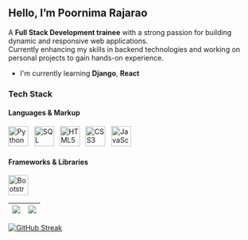 ## Hello, I’m Poornima Rajarao

A **Full Stack Development trainee** with a strong passion for building dynamic and responsive web applications.  
Currently enhancing my skills in backend technologies and working on personal projects to gain hands-on experience.

- I'm currently learning **Django**, **React**
  
### Tech Stack

#### Languages & Markup
<img src="https://cdn.jsdelivr.net/gh/devicons/devicon/icons/python/python-original.svg" width="40" alt="Python"/> &nbsp;
<img src="https://symbols.getvecta.com/stencil_28/61_sql-database-generic.90b41636a8.jpg" width="40" alt="SQL"/> &nbsp;
<img src="https://cdn.jsdelivr.net/gh/devicons/devicon/icons/html5/html5-original.svg" width="40" alt="HTML5"/> &nbsp;
<img src="https://cdn.jsdelivr.net/gh/devicons/devicon/icons/css3/css3-original.svg" width="40" alt="CSS3"/> &nbsp;
<img src="https://cdn.jsdelivr.net/gh/devicons/devicon/icons/javascript/javascript-original.svg" width="40" alt="JavaScript"/>

#### Frameworks & Libraries

<img src="https://upload.wikimedia.org/wikipedia/commons/thumb/b/b2/Bootstrap_logo.svg/2560px-Bootstrap_logo.svg.png" width="40" alt="Bootstrap"/>


| <a href="https://github.com/poornimarajarao/github-readme-stats"><img align="center" src="https://github-readme-stats.vercel.app/api?username=poornimarajarao&show_icons=true&include_all_commits=true&theme=default&hide_border=true" /></a> | <a href="https://github.com/poornimarajarao/github-readme-stats"><img align="center" src="https://github-readme-stats.vercel.app/api/top-langs/?username=poornimarajarao&layout=compact&theme=default&hide_border=true" /></a> |
| ------------- | ------------- |


[![GitHub Streak](https://github-readme-streak-stats-eight.vercel.app/?user=poornimarajarao&theme=default)](https://github.com/poornimarajarao)

